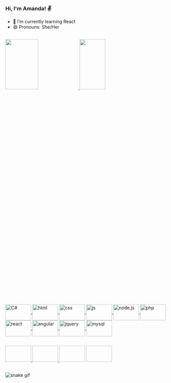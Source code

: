 ### Hi, I'm Amanda! ✌️

- 🌱 I’m currently learning React
- 😄 Pronouns: She/Her

##

<div>
<a href="https://github.com/Amandacamargo21">
  <img height="20%" width="45%"src="https://github-readme-stats.vercel.app/api?username=Amandacamargo21&show_icons=true&theme=dracula">
  <img height="20%" width="40%" src="https://github-readme-stats.vercel.app/api/top-langs/?username=Amandacamargo21&layout=compact&theme=dracula"
</div>

##
  
<div style="display: inline_block"><br>
  <img align="center" alt="C#" height="50" width="80" src="https://cdn.jsdelivr.net/gh/devicons/devicon/icons/csharp/csharp-original.svg">
   <img align="center" alt="html" height="50" width="80" src="https://cdn.jsdelivr.net/gh/devicons/devicon/icons/html5/html5-original.svg">
   <img align="center" alt="css" height="50" width="80" src="https://cdn.jsdelivr.net/gh/devicons/devicon/icons/css3/css3-original.svg">
   <img align="center" alt="js" height="50" width="80" src="https://cdn.jsdelivr.net/gh/devicons/devicon/icons/javascript/javascript-original.svg">
  <img align="center" alt="node.js" height="50" width="80" src="https://cdn.jsdelivr.net/gh/devicons/devicon/icons/nodejs/nodejs-original.svg">
  <img align="center" alt="php" height="50" width="80" src="https://cdn.jsdelivr.net/gh/devicons/devicon/icons/php/php-original.svg">
  <img align="center" alt="react" height="50" width="80" src="https://cdn.jsdelivr.net/gh/devicons/devicon/icons/react/react-original-wordmark.svg">
  <img align="center" alt="angular" height="50" width="80" src="https://cdn.jsdelivr.net/gh/devicons/devicon/icons/angularjs/angularjs-original.svg">
  <img align="center" alt="jquery" height="50" width="80" src="https://cdn.jsdelivr.net/gh/devicons/devicon/icons/jquery/jquery-plain-wordmark.svg">
  <img align="center" alt="mysql" height="50" width="80" src="https://cdn.jsdelivr.net/gh/devicons/devicon/icons/mysql/mysql-original-wordmark.svg">
</div>

##

<div>
  <a href="https://www.linkedin.com/in/amanda-camargo-91629620b/" target="_blank">
    <img height="50" width="80" source="https://cdn.jsdelivr.net/gh/devicons/devicon/icons/linkedin/linkedin-plain.svg">
  </a>
  <a href="https://www.instagram.com/amandacamarg07/" target="_blank">
    <img height="50" width="80" source="https://img.shields.io/badge/Instagram-E4405F?style=for-the-badge&logo=instagram&logoColor=white">
  </a>
 <a href="mailto:amandacamargo2102@gmail.com" target="_blank"><img height="50" width="80" source="https://img.shields.io/badge/Gmail-D14836?style=for-the-badge&logo=gmail&logoColor=white" target="_blank"></a>
 <a href="https://api.whatsapp.com/send?phone=5541995509912&text=Ol%C3%A1!%20Tudo%20bem?%20Vim%20atrav%C3%A9s%20do%20seu%20Github!" target="_blank"><img height="50" width="80" source="https://img.shields.io/badge/WhatsApp-25D366?style=for-the-badge&logo=whatsapp&logoColor=white" target="_blank"></a>
</div>
  
##

![snake gif](https://github.com/Amandacamargo21/Amandacamargo21/blob/output/github-contribution-grid-snake.svg)
